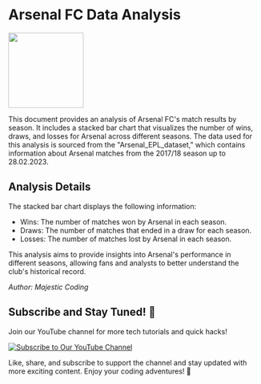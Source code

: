 # Arsenal FC Data Analysis

<img src="https://upload.wikimedia.org/wikipedia/en/thumb/5/53/Arsenal_FC.svg/320px-Arsenal_FC.svg.png" width="150">

This document provides an analysis of Arsenal FC's match results by season. It includes a stacked bar chart that visualizes the number of wins, draws, and losses for Arsenal across different seasons. The data used for this analysis is sourced from the "Arsenal_EPL_dataset," which contains information about Arsenal matches from the 2017/18 season up to 28.02.2023.

## Analysis Details
The stacked bar chart displays the following information:
- Wins: The number of matches won by Arsenal in each season.
- Draws: The number of matches that ended in a draw for each season.
- Losses: The number of matches lost by Arsenal in each season.

This analysis aims to provide insights into Arsenal's performance in different seasons, allowing fans and analysts to better understand the club's historical record.

*Author: Majestic Coding*

## Subscribe and Stay Tuned! 🎉

Join our YouTube channel for more tech tutorials and quick hacks!

[![Subscribe to Our YouTube Channel](https://img.shields.io/badge/Subscribe-OurChannel-red)](https://www.youtube.com/@majesticcoding)

Like, share, and subscribe to support the channel and stay updated with more exciting content. Enjoy your coding adventures! 🚀
